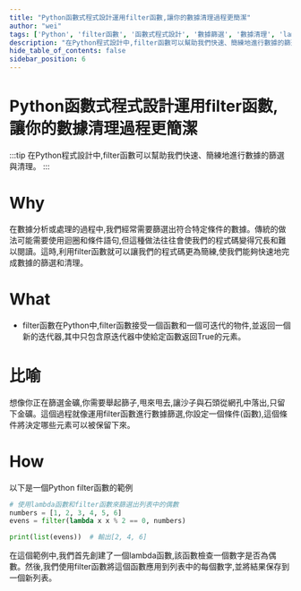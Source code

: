 ```yaml
---
title: "Python函數式程式設計運用filter函數,讓你的數據清理過程更簡潔"
author: "wei"
tags: ['Python', 'filter函數', '函數式程式設計', '數據篩選', '數據清理', 'lambda函數', '迭代器']
description: "在Python程式設計中,filter函數可以幫助我們快速、簡練地進行數據的篩選與清理。"
hide_table_of_contents: false
sidebar_position: 6
---
```


# Python函數式程式設計運用filter函數,讓你的數據清理過程更簡潔

:::tip
在Python程式設計中,filter函數可以幫助我們快速、簡練地進行數據的篩選與清理。
:::

# Why

在數據分析或處理的過程中,我們經常需要篩選出符合特定條件的數據。傳統的做法可能需要使用迴圈和條件語句,但這種做法往往會使我們的程式碼變得冗長和難以閱讀。這時,利用filter函數就可以讓我們的程式碼更為簡練,使我們能夠快速地完成數據的篩選和清理。

# What

- filter函數在Python中,filter函數接受一個函數和一個可迭代的物件,並返回一個新的迭代器,其中只包含原迭代器中使給定函數返回True的元素。

# 比喻

想像你正在篩選金礦,你需要舉起篩子,甩來甩去,讓沙子與石頭從網孔中落出,只留下金礦。這個過程就像運用filter函數進行數據篩選,你設定一個條件(函數),這個條件將決定哪些元素可以被保留下來。

# How

以下是一個Python filter函數的範例

```python
# 使用lambda函數和filter函數來篩選出列表中的偶數
numbers = [1, 2, 3, 4, 5, 6]
evens = filter(lambda x x % 2 == 0, numbers)

print(list(evens))  # 輸出[2, 4, 6]
```

在這個範例中,我們首先創建了一個lambda函數,該函數檢查一個數字是否為偶數。然後,我們使用filter函數將這個函數應用到列表中的每個數字,並將結果保存到一個新列表。

